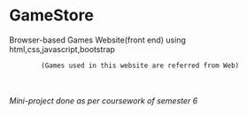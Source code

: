 # GameStore
Browser-based Games Website(front end) using html,css,javascript,bootstrap

            (Games used in this website are referred from Web)
            
 <br>
 
<br>
   <i>Mini-project done as per coursework of semester 6</i>

<br>
<br>


